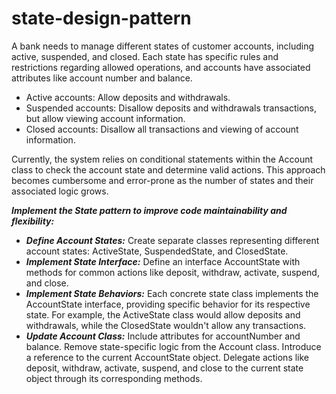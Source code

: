 # state-design-pattern
A bank needs to manage different states of customer accounts, including active, suspended, and closed. Each state has specific rules and restrictions regarding allowed operations, and accounts have associated attributes like account number and balance.

- Active accounts: Allow deposits and withdrawals.
- Suspended accounts: Disallow deposits and withdrawals transactions, but allow viewing account information.
- Closed accounts: Disallow all transactions and viewing of account information.

Currently, the system relies on conditional statements within the Account class to check the account state and determine valid actions. This approach becomes cumbersome and error-prone as the number of states and their associated logic grows.

***Implement the State pattern to improve code maintainability and flexibility:***

- ***Define Account States:*** Create separate classes representing different account states: ActiveState, SuspendedState, and ClosedState.
- ***Implement State Interface:*** Define an interface AccountState with methods for common actions like deposit, withdraw, activate, suspend, and close.
- ***Implement State Behaviors:*** Each concrete state class implements the AccountState interface, providing specific behavior for its respective state. For example, the ActiveState class would allow deposits and withdrawals, while the ClosedState wouldn't allow any transactions.
- ***Update Account Class:***
Include attributes for accountNumber and balance.
Remove state-specific logic from the Account class.
Introduce a reference to the current AccountState object.
Delegate actions like deposit, withdraw, activate, suspend, and close to the current state object through its corresponding methods.



